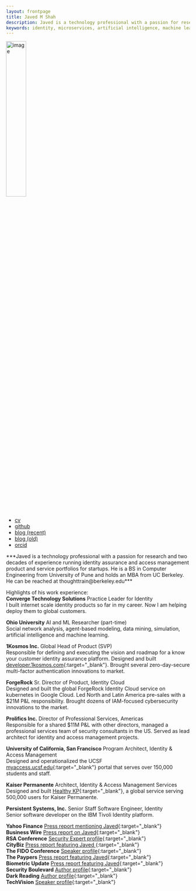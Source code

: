 ```yaml
---
layout: frontpage
title: Javed M Shah
description: Javed is a technology professional with a passion for research and two decades of experience running identity assurance and access management product portfolios for startups. He is a BS in Computer Engineering from University of Pune and holds an MBA from UC Berkeley.
keywords: identity, microservices, artificial intelligence, machine learning, security, policies, data, platform, berkeley
---
```

<img src="{{ BASE_PATH }}/jshah.jpg" alt="image" width="33%" height="auto">

<div class="navbar">
  <div class="navbar-inner">
      <ul class="nav">
          <li><a href="{{ BASE_PATH }}/jshah-public.pdf" target="_blank">cv</a></li>
          <li><a href="https://github.com/javedmshah" target="_blank">github</a></li>
          <li><a href="https://www.1kosmos.com/authors/javed-shah/" target="_blank">blog (recent)</a></li>
          <li><a href="https://backstage.forgerock.com/search/?t=community&q=Javed%20Shah&page=1&sort=_score:desc" target="_blank">blog (old)</a></li>
          <li><a href="https://orcid.org/0009-0009-7472-5614" target="_blank">orcid</a></li>
      </ul>
  </div>
</div>
***Javed is a technology professional with a passion for research and two decades of experience running identity assurance and access management product and service portfolios for startups. He is a BS in Computer Engineering from University of Pune and holds an MBA from UC Berkeley. He can be reached at thoughttrain@berkeley.edu***

Highlights of his work experience: <br>
**Converge Technology Solutions**
Practice Leader for Identity <br>
I built internet scale identity products so far in my career. Now I am helping deploy them to global customers.

**Ohio University**
AI and ML Researcher (part-time) <br>
Social network analysis, agent-based modeling, data mining, simulation, artificial intelligence and machine learning.

**1Kosmos Inc.**
Global Head of Product (SVP) <br>
Responsible for defining and executing the vision and roadmap for a know your customer identity assurance platform. Designed and built [developer.1kosmos.com](https://developer.1kosmos.com){:target="_blank"}. Brought several zero-day-secure multi-factor authentication innovations to market.

**ForgeRock**
Sr. Director of Product, Identity Cloud <br>
Designed and built the global ForgeRock Identity Cloud service on kubernetes in Google Cloud. Led North and Latin America pre-sales with a $21M P&L responsibility. Brought dozens of IAM-focused cybersecurity innovations to the market.

**Prolifics Inc.**
Director of Professional Services, Americas <br>
Responsible for a shared $11M P&L with other directors, managed a professional services team of security consultants in the US. Served as lead architect for identity and access management projects.

**University of California, San Francisco**
Program Architect, Identity & Access Management <br>
Designed and operationalized the UCSF [myaccess.ucsf.edu](https://myaccess.ucsf.edu){:target="_blank"} portal that serves over 150,000 students and staff.

**Kaiser Permanente**
Architect, Identity & Access Management Services <br>
Designed and built [Healthy KP](https://healthy.kaiserpermanente.org){:target="_blank"}, a global service serving 500,000 users for Kaiser Permanente.

**Persistent Systems, Inc.**
Senior Staff Software Engineer, Identity <br>
Senior software developer on the IBM Tivoli Identity platform.


**Yahoo Finance** [Press report mentioning Javed](https://finance.yahoo.com/news/1kosmos-present-rollout-blueprint-secure-130300726.html){:target="_blank"} <br>
**Business Wire** [Press report on Javed](https://www.businesswire.com/news/home/20230314005300/en/1Kosmos-to-Present-Rollout-Blueprint-for-Secure-Passwordless-Access-at-2023-Gartner-IAM-Conference){:target="_blank"}<br>
**RSA Conference** [Security Expert profile](https://www.rsaconference.com/experts/Javed%20Shah){:target="_blank"} <br>
**CityBiz** [Press report featuring Javed ](https://www.citybiz.co/article/115221/1kosmos-appoints-javed-shah-as-vp-and-rich-hlavka-as-svp/){:target="_blank"}<br>
**The FIDO Conference** [Speaker profile](https://authenticatecon.com/speaker/javed-shah/){:target="_blank"}<br>
**The Paypers** [Press report featuring Javed](https://thepaypers.com/digital-identity-security-online-fraud/1kosmos-partners-forgerock--1262114){:target="_blank"}<br>
**Biometric Update** [Press report featuring Javed](https://www.biometricupdate.com/202210/passwordless-authentication-market-to-reach-6-6b-by-2025){:target="_blank"}<br>
**Security Boulevard** [Author profile](https://securityboulevard.com/author/javed-shah/){:target="_blank"}<br>
**Dark Reading** [Author profile](https://www.darkreading.com/author/javed-shah){:target="_blank"}<br>
**TechVision** [Speaker profile](https://techvisionresearch.com/speakers-2022/){:target="_blank"} <br>
